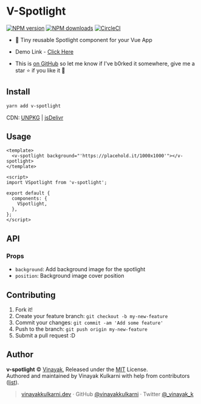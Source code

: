# V-Spotlight

[![NPM version](https://img.shields.io/npm/v/v-spotlight.svg?style=flat)](https://npmjs.com/package/v-spotlight) [![NPM downloads](https://img.shields.io/npm/dm/v-spotlight.svg?style=flat)](https://npmjs.com/package/v-spotlight) [![CircleCI](https://travis-ci.org/vinayakkulkarni/v-spotlight.svg?branch=master)](https://travis-ci.org/vinayakkulkarni/v-spotlight)

* 🔦 Tiny reusable Spotlight component for your Vue App

- Demo Link - [Click Here](http://bit.ly/v-spotlight)

- This is [on GitHub](https://github.com/vinayakkulkarni/v-spotlight) so let me know if I've b0rked it somewhere, give me a star :star: if you like it :beers:

## Install

```bash
yarn add v-spotlight
```

CDN: [UNPKG](https://unpkg.com/v-spotlight/dist/) | [jsDelivr](https://cdn.jsdelivr.net/npm/v-spotlight/dist/)

## Usage

```vue
<template>
  <v-spotlight background="'https://placehold.it/1000x1000'"></v-spotlight>
</template>

<script>
import VSpotlight from 'v-spotlight';

export default {
  components: {
    VSpotlight,
  },
};
</script>
```

## API

### Props

* `background`: Add background image for the spotlight
* `position`: Background image cover position

## Contributing

1.  Fork it!
2.  Create your feature branch: `git checkout -b my-new-feature`
3.  Commit your changes: `git commit -am 'Add some feature'`
4.  Push to the branch: `git push origin my-new-feature`
5.  Submit a pull request :D

## Author

**v-spotlight** © [Vinayak](https://github.com/vinayakkulkarni), Released under the [MIT](./LICENSE) License.<br>
Authored and maintained by Vinayak Kulkarni with help from contributors ([list](https://github.com/vinayakkulkarni/v-spotlight/contributors)).

> [vinayakkulkarni.dev](https://vinayakkulkarni.dev) · GitHub [@vinayakkulkarni](https://github.com/vinayakkulkarni) · Twitter [@\_vinayak_k](https://twitter.com/_vinayak_k)
